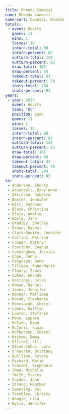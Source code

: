 ```yaml
---
title: Rhonda Camozzi
name: Rhonda Camozzi
name-sort: Camozzi, Rhonda
totals:
 - event: Hearts
   games: 11
   wins: 1
   losses: 10
   inturn-total: 80
   inturn-percent: 82
   outturn-total: 124
   outturn-percent: 83
   draw-total: 161
   draw-percent: 84
   takeout-total: 43
   takeout-percent: 76
   shots-total: 204
   shots-percent: 83
years:
 - year: 2015
   event: Hearts
   team: "BC"
   position: Lead
   games: 11
   wins: 1
   losses: 10
   inturn-total: 80
   inturn-percent: 82
   outturn-total: 124
   outturn-percent: 83
   draw-total: 161
   draw-percent: 84
   takeout-total: 43
   takeout-percent: 76
   shots-total: 204
   shots-percent: 83
vs:
 - Anderson, Sherry
 - Arsenault, Mary-Anne
 - Atkinson, Rebecca
 - Baxter, Jennifer
 - Birt, Suzanne
 - Black, Christina
 - Blais, Amelie
 - Boyle, Jane
 - Bradley, Shelley
 - Brown, Rachel
 - Clark-Rouire, Jennifer
 - Collins, Katrina
 - Cooper, Kathryn
 - Courtney, Joanne
 - Cunningham, Jessica
 - Enge, Jenna
 - Ferguson, Dana
 - Filteau, Anne-Marie
 - Fleury, Tracy
 - Gates, Amanda
 - Hastings, Julie
 - Homan, Rachel
 - Jones, Jennifer
 - Kasner, Marliese
 - Korab, Stephanie
 - Kreviazuk, Cheryl
 - Lawes, Kaitlyn
 - Lawton, Stefanie
 - Mann, Lauren
 - McEwen, Dawn
 - McInnis, Susan
 - McPherson, Cheryl
 - Miskew, Emma
 - Officer, Jill
 - Olson-Johns, Lori
 - O'Rourke, Brittany
 - Quillian, Sylvie
 - Richard, Marie
 - Schmidt, Stephanie
 - Shea, Michelle
 - Smith, Stacey
 - Snyder, Jane
 - Strong, Heather
 - Sweeting, Val
 - Trombley, Christy
 - Weagle, Lisa
 - Wylie, Jennifer
---
```

